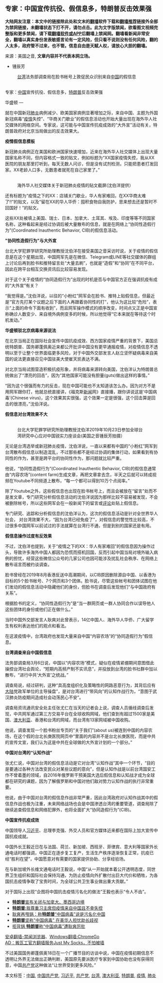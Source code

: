  <h2>专家：中国宣传抗役、假信息多，特朗普反击效果强</h2> <div class="notice"><b>大陆网友注意：本文中的链接除此处和文末的<a href="https://github.com/bannedbook/fanqiang" >翻墙</a>软件下载和<a href="https://github.com/killgcd/justmysocks/blob/master/README.md">翻墙推荐</a>链接外全部为禁网链接，未翻墙状态下打不开，请勿点击。此为文字版禁闻，欲看图文视频完整版和更多禁闻，请下载<a href="https://github.com/bannedbook/fanqiang">翻墙软件或APP</a>后翻墙上禁闻网。翻墙看新闻非常安全，翻墙以真实身份发表敏感言论有一定风险，但只看不说则没有任何风险，翻的人太多，政府管不过来，也不管。信息自由是天赋人权，请放心大胆的翻墙。</b></div>  <div class="entry"> <p>来源：美国之音, <strong>文章内容并不代表本网立场。</strong></p> <ul> <li> 锺辰芳 </li> </ul> <figure> <figcaption> <span itemprop="caption" data-cms-inline-wrap="caption" data-cms-inline-text=""><a href="https://www.bannedbook.org/bnews/tag/%e5%8f%b0%e6%b9%be/" class="st_tag internal_tag" rel="tag" title="标签 台湾 下的日志">台湾</a>法务部调查局在脸书帐号上敦促民众识别来自<span class='wp_keywordlink_affiliate'><a href="https://www.bannedbook.org/" title="中国" target="_blank">中国</a></span>的假信息</span><br /> </figcaption></figure> <p>&nbsp;<br /> 专家：<a href="https://www.bannedbook.org/bnews/tag/%E4%B8%AD%E5%9B%BD/" class="st_tag internal_tag" rel="tag" title="标签 中国 下的日志">中国</a>宣传抗役、假信息多，<a href="https://www.bannedbook.org/bnews/tag/%e7%89%b9%e6%9c%97%e6%99%ae/" class="st_tag internal_tag" rel="tag" title="标签 特朗普 下的日志">特朗普</a>反击效果强</p> <p><span>华盛顿 —&nbsp;</span></p> <p>就在中国新冠<a href="https://www.bannedbook.org/bnews/tag/%e8%82%ba%e7%82%8e/" class="st_tag internal_tag" rel="tag" title="标签 肺炎 下的日志">肺炎</a>病例减少、欧美国家病例显著增加之际，来自中国、主题为外国新冠病毒“<a href="https://www.bannedbook.org/bnews/tag/%E7%96%AB%E6%83%85/" class="st_tag internal_tag" rel="tag" title="标签 疫情 下的日志">疫情</a>失控”、“华商关门歇业”的假信息活动也开始大量出现在海外华人社交媒体的网络空间。专家说，这可能与中国宣传抗疫成效的“大外宣”活动有关，特朗普政府对北京当局做出的反击效果大。</p> <p><strong>疫情假信息模板</strong></p> <p>新冠肺炎病例正在美国和欧洲国家快速增加，近来在海外华人社交媒体上出现大量国家名称不同，但内容格式一致的贴文，例如标题为“XX国家疫情失控，我从XX医院的朋友那里打听到，每天无数人问诊，但是没有试剂检测，只能把患者打发回家。XX老龄人口多，无数患者就死在自己家里了。”</p> <figure> <br /> <span /><figcaption> <span>海外华人社交媒体关于新冠肺炎疫情的贴文截屏(沈伯洋提供）</span><br /> </figcaption></figure> <p>还有标题为“疫情之下的XX：店铺关门歇业，华人有家难回，在XX华商太难了!!”的贴文，以及“留在XX的华人华侨：囤积食物自我防护，思来想去还是暂时不回国好！”的贴文。</p> <p>这些XX处被填上美国、瑞士、日本、加拿大、土耳其、埃及、印度等等不同国家名称，这种看起来是经过协调后被大量散布的信息，就是在网络上“协同性造假行为”(Coordinated Inauthentic Behavior, CIB)的假信息活动。</p> <p><strong>&quot;协同性造假行为&quot;与大外宣</strong></p> <p>台北大学犯罪学研究所助理教授沈伯洋在接受美国之音采访时说，关于疫情的假信息是在这个星期出现，中国网军先是在微信、Telegram或LINE等社交媒体的群组上讨论后再到脸书和推特留言处“大量去刷”，也就是“造假”和“协同”在不同平台，因此在跨平台相互交换资讯后比较容易发现。</p>  <p>对于这个关于疫情的“协同造假行为”出现的时机是否与中国官方正在强调抗疫有成的“大外宣”有关？</p> <p>“我觉得是。”沈伯洋说，以往的“小粉红”网军会在脸书、推特上贴假信息，但最近是“官方先打某个议题之后下面的人再跟着协同性的打”，他认为这比较“危险”，表示“上面的命令下面有收到”，而且网军操作模式的顺序改变，时间点又正是中国宣称确诊人数变少、来自境外病例变多的时候，所以他觉得“它本来就在等待这个时机发动。”</p> <p><strong>华盛顿驳北京病毒来源说法</strong></p> <p>在北京当局正在国际社会宣传中国抗疫成效、西方国家疫情严重的背景下，美国总统特朗普、国务卿蓬佩奥近来都公开批评中国没有更早通报疫情，对疫情信息不透明以至于让整个世界面临更多风险，对于中国外交部发言人赵立坚怀疑病毒来自美国的说法更直接召见中国驻美大使崔天凯表达不满。</p> <p>对北京当局试图营造积极抗疫形象，并将病毒来源转向美国，沈伯洋认为特朗普总统做出了“漂亮的回击”，因为“其他国家可能没有胆量(guts)做出这样的事情。”</p> <p>“因为这个很强而有力的反击，现在中国可能也不太知道该怎么办。因为对方不是用网军跟你打，他就总统直接讲，《福克斯<span class='wp_keywordlink_affiliate'><a href="https://www.bannedbook.org/" title="新闻">新闻</a></span>网》直接播，跟你讲说这是‘中国病毒’(Chinese virus)，这个效果其实很强，这个效果一定是很强，这个回击算是回击的很漂亮，”沈伯洋说。</p> <p><strong>假信息对台湾效果不大</strong></p> <figure> <br /> <span /><figcaption> <span>台北大学犯罪学研究所助理教授沈伯洋2019年10月23日参加全球台湾研究中心应对中国锐实力座谈会(美国之音锺辰芳拍摄）</span><br /> </figcaption></figure> <p>无论是台湾选举或新冠肺炎疫情，沈伯洋说，一直以来都有中国的“小粉红”网军到台湾散布假信息以制造混乱，不过那些都不是经过协调的集体行动，如果看到有协同性的作为，甚至是跨平台的协同性作为，那问题就比较严重。</p> <p>他说，“协同性造假行为”(Coordinated Inauthentic Behavior, CIB)的假信息通常由“内容农场”(content farm)生成文章，再把文章拿去念，半天之后就可以转成视频在Youtube不同频道上散布，“每一个都可以得到10万个点阅率。”</p> <p>除了Youtube之外，这些假信息也出现在脸书帐号上，而且会被放在“留言”处而不是发文章，专门研究分析假信息活动的沈伯洋说因为那样比较不容易被发现，不会被删除帐号，所以这些网军会在一般新闻下的留言或<span class='wp_keywordlink_affiliate'><a href="https://www.bannedbook.org/bnews/comments/" title="新闻评论" target="_blank">评论</a></span>处贴上假信息。</p>  <p>专门研究、追踪和分析假信息的沈伯洋认为，这次的假信息活动是针对全世界华人社会， 对台湾效果不大，“因为台湾已经免疫了”，对假信息的警觉性比较高，不过很多中国网军以前试过的手法就算在台湾行不通，但是到别的国家还是有用。</p> <p><strong>假信息操作过度有反效果</strong></p> <p>不过，沈伯洋也提到，关于“疫情之下的XX：华人有家难回”的假信息因为操作过头，导致许多海外中国人都因为恐慌而搭机回国，反而引起中国当局对境外输入病例的担忧，经营这些微信公众号的几家公司也因可能涉及扰乱社会秩序、在网络上散布谣言而被约谈调查。</p> <p>脸书曾经在2019年8月香港反送中高潮期间，以CIB原因删除源自中国、以香港为目标的5个脸书帐号、7个网页和3个团体。脸书说，尽管这些帐号和团体试图在他们发动的假信息活动中隐藏他们的身份，但脸书在调查后发现他们“与中国政府有关系”。</p> <p>根据脸书的定义，“协同性造假行为”是“当一群网页或一群人协同合作以误导他人这些团体的身份或他们正在做什么。”</p> <p>当时中国外交部发言人耿爽对此曾表示，14亿中国人、海外华人华侨、广大留学生有权利表达他们的观点和看法。</p> <p>在这波疫情中，台湾政府也发现大量来自中国“内容农场”的“协同造假行为”假信息。</p> <p><strong>台湾调查来自中国假信息</strong></p> <p>法务部调查局3月6日说，中国以“内容农场”模式，疑似在疫情紧绷期间意图借此操控台湾社会舆论，“短期内高频产制不实讯息”，并投放到台湾的脸书社群中加以散布，“进行中共‘大外宣’之统战。”</p> <p>调查局说，经过研判，这种“具高度组织化及策略性的网路恶意行为，其背后应有<span class='wp_keywordlink_affiliate'><a href="https://www.bannedbook.org/" title="大陆" target="_blank">大陆</a></span>党政军单位的主导操盘”，是对台湾进行“带风向”的认知作战行为，“意图于武汉肺炎防疫期间造成社会动荡民心不安”。</p>  <p>调查局资讯通讯安全处主任张尤仁在当天的记者会上说，调查人员循线调查后发现，中共网军通过第三方交易平台在全球收购网域，他们查到有超过1500家是美国、<a href="https://www.bannedbook.org/bnews/tag/%e6%be%b3%e5%a4%a7%e5%88%a9%e4%ba%9a/" class="st_tag internal_tag" rel="tag" title="标签 澳大利亚 下的日志">澳大利亚</a>、香港和台湾的网域，而台湾有13家网域被中国收购。</p> <p>他说，调查发现一个脸书粉丝专页的“关于我们”(about us)被连到中国的内容农场，在这个假的台北长庚医院网页中“里面的内容并不是台北长庚医院，而是中共的宣传文宣，我们认为这是中共在全球做的大外宣计划的一个部分。”</p> <p><strong>中国对台湾的“认知作战”</strong></p> <p>张尤仁说，中国对台湾的假信息活动是它对台湾“认知作战”其中一个环节，“目的是要通过各种方法改变民众对某些议题的意向”，但是认知作战是以前台湾国安工作不曾着墨的领域，自2016年俄罗斯干预美国大选后假信息和认知战才成为全球都在研究的课题，因为了解俄罗斯和中国对他们敌对势力认知作战的执行非常重要。</p> <p>他说，由于中国对台湾的假信息作战非常严重，因此台湾政府对认知作战其中的假信息作战也极为注重，未来网络战场也会是中国渗透台湾的重要管道，调查局除了继续追查假信息和网络犯罪外，也将全面扩大“协同造假行为”(CIB)。</p> <p><strong>中国宣传抗疫成效</strong></p> <p>中国领导人<a href="https://www.bannedbook.org/bnews/tag/%e4%b9%a0%e8%bf%91%e5%b9%b3/" class="st_tag internal_tag" rel="tag" title="标签 习近平 下的日志">习近平</a>、总理李克强、外交人员和官方媒体近来都在国际上加大宣传中国抗疫成就。</p> <p>中国外长王毅近日在与法国、荷兰、新加坡、西班牙、菲律宾、意大利等国家外长通电话时都强调，中国正在逐步复工复产，生活生产秩序逐渐恢复正常，抗疫已经“胜利在望”，中国愿意对有需要的国家提供协助、分享经验场。</p> <p>在与新加坡外长维文通电话时王毅说，中国“从一开始就本着公开透明态度，同世界卫生组织和国际社会保持沟通，为防止疫情向外扩散付出巨大代价和牺牲，为各国抗击疫情争取了宝贵时间，为全球公共卫生事业做出重大贡献。”</p> <p>对于国际上出现“企图将中国抗击疫情污名化的做法”王毅也表示“令人不齿”。</p>  <ul class='op-related-articles' title='相关阅读'> <li><a href='https://www.bannedbook.org/bnews/worldnews/usa/20200321/1297464.html' target='_blank'><b>特朗普</b>宣布关闭与加拿大、墨西哥边境</a></li> <li><a href='https://www.bannedbook.org/bnews/headline/20200321/1297419.html' target='_blank'><b>特朗普</b>:我尊重习主席但疫情来自中国且不幸失控</a></li> <li><a href='https://www.bannedbook.org/bnews/ssgc/20200321/1297413.html' target='_blank'>耿爽再甩锅：称<b>特朗普</b>“中国病毒”说是污名化中国</a></li> <li><a href='https://www.bannedbook.org/bnews/headline/20200321/1297411.html' target='_blank'><b>特朗普</b>坚称"中国病毒"    在美华人担忧助长歧视</a></li> <li><a href='https://www.bannedbook.org/bnews/cbnews/20200320/1297284.html' target='_blank'>拒背锅 <b>特朗普</b>称“中国病毒”遭耿爽厉批</a></li> </ul> <div class="texttj"> <a href="https://github.com/bannedbook/fanqiang/wiki/%E5%AE%89%E5%8D%93%E7%BF%BB%E5%A2%99-%E7%A6%81%E9%97%BB%E6%B5%8F%E8%A7%88%E5%99%A8" target="_blank">安卓翻墙-禁闻浏览器</a>、<a href="https://github.com/bannedbook/fanqiang/wiki/Chrome%E4%B8%80%E9%94%AE%E7%BF%BB%E5%A2%99%E5%8C%85" target="_blank">Windows翻墙:ChromeGo</a><br/> <a href="https://github.com/killgcd/justmysocks/blob/master/README.md" target="_blank">AD：搬瓦工官方翻墙服务Just My Socks，不怕被墙</a> </div><p>不过美国国务卿蓬佩奥18日在一个广播节目的访谈中说，中国在疫情初期信息不透明让外界无法做出正确判断，美国原先要派医疗专家到中国协助也没有获得同意，中国<a href="https://www.bannedbook.org/bnews/tag/%e5%85%b1%e4%ba%a7%e5%85%9a/" class="st_tag internal_tag" rel="tag" title="标签 共产党 下的日志">共产党</a>这种做法“让世界受到更多风险。”</p><a name='sharetosocial'></a>           </div><!--END ENTRY--> <div class="postfooter"> <div>本文标签：<a href="https://www.bannedbook.org/bnews/tag/%E4%B8%AD%E5%9B%BD/" rel="tag">中国</a>, <a href="https://www.bannedbook.org/bnews/tag/%e4%b8%ad%e5%9b%bd%e5%85%b1%e4%ba%a7%e5%85%9a/" rel="tag">中国共产党</a>, <a href="https://www.bannedbook.org/bnews/tag/%e4%b9%a0%e8%bf%91%e5%b9%b3/" rel="tag">习近平</a>, <a href="https://www.bannedbook.org/bnews/tag/%e5%85%b1%e4%ba%a7%e5%85%9a/" rel="tag">共产党</a>, <a href="https://www.bannedbook.org/bnews/tag/%e5%8f%b0%e6%b9%be/" rel="tag">台湾</a>, <a href="https://www.bannedbook.org/bnews/tag/%e6%be%b3%e5%a4%a7%e5%88%a9%e4%ba%9a/" rel="tag">澳大利亚</a>, <a href="https://www.bannedbook.org/bnews/tag/%e7%89%b9%e6%9c%97%e6%99%ae/" rel="tag">特朗普</a>, <a href="https://www.bannedbook.org/bnews/tag/%E7%96%AB%E6%83%85/" rel="tag">疫情</a>, <a href="https://www.bannedbook.org/bnews/tag/%e8%82%ba%e7%82%8e/" rel="tag">肺炎</a></div>  </div><!--END POSTFOOTER--> 